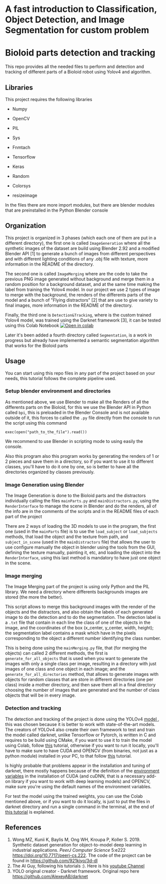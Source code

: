 # A fast introduction to Classification, Object Detection, and Image Segmentation for custom problem

# Bioloid parts detection and tracking 

This repo provides all the needed files to perform and detection and tracking of different parts of a Bioloid robot using Yolov4 and algorithm.

## Libraries

This project requires the following libraries

- Numpy

- OpenCV

- PIL

- Sys

- Fnmtach

- Tensorflow

- Keras

- Random

- Colorsys

- resizeimage 

In the files there are more import modules, but there are blender modules that are preinstalled in the Python Blender console

## Organization 

This project is organized in 3 phases (which each one of them are put in a different directory), the first one is called `ImageGeneration` where all the synthetic images of the dataset are build using Blender 2.92 and a modified Blender API [1] to generate a bunch of images from different perspectives and with different lighting conditions of any .obj file with texture, more information in the README of the directory.

The second one is called `ImageMerging` where are the code to take the previous PNG image generated without background and merge them in a random position for a background dataset, and at the same time making the label from training the Yolov4 model. In our project we use 2 types of image to merge with the background, the renders of the differents parts of the model and a bunch of "Flying distractors" [2] that are use to give variety to final images, more information in the README of the directory.

Finally, the third one is `Detection&Tracking`, where is the custom trained Yolov4 model, was trained using the Darknet framework [3], it can be tested using this Colab Notebook [![Open in colab](https://colab.research.google.com/assets/colab-badge.svg)](https://colab.research.google.com/drive/1Y-vpJqE-hDDNfgGG3iO7nBr2KDvvhFM7?usp=sharing)

Later it's been added a fourth directory called `Segmentation`, is a work in progress but already have implemented a semantic segmentation algorithm that works for the Bioloid parts 

## Usage

You can start using this repo files in any part of the project based on your needs, this tutorial follows the complete pipeline used.

### Setup blender environment and directories

As mentioned above, we use Blender to make all the Renders of all the differents parts on the Bioloid, for this we use the Blender API in Python called `bpi`, this is preloaded in the Blender Console and is not available outside of it, this forces to called the `.py` file directly from the console to run the script using this command

`exec(open("path_to_the_file").read())`

We recommend to use Blender in scripting mode to using easily the console.

Also this program also this program works by generating the renders of 1 or 2 pieces and save them in a directory, so if you want to use it to different classes, you'll have to do it one by one, so is better to have all the directories organized by classes previously. 

### Image Generation using Blender

The Image Generation is done to the Bioloid parts and the distractors individually calling the files `mainParts.py` and `mainDistractors.py`, using the `RenderInterface` to manage the scene in Blender and do the renders, all of the info are in the comments of the scripts and in the README files of each part of the project

There are 2 ways of loading the 3D models to use in the program, the first one (used in the `mainParts` file) is to use the `load_subject` or `load_subjects` methods, that load the object  and the texture from path, and `subject_in_scene` (used in the `mainDistractors` file) that allows the user to use configure manually the object in blender using the tools from the GUI, defining the texture manually, painting it, etc, and loading the object into the `RenderInterface`, using this last method is mandatory to have just one object in the scene.

### Image merging

The Image Merging part of the project is using only Python and the PIL library. We need a directory where differents backgrounds images are stored (the more the better). 

This script allows to merge this background images with the render of the objects and the distractors, and also obtain the labels of each generated image to do the detection and to do the segmentation. The detection label is a `.txt` file that contain in each line the class of  one of the objects in the image, and the coordinates of the box (x_center, y_center, width, height); the segmentation label contains a mask which have in the pixels corresponding to the object a different number identifying the class number.

This is being done using the `mainMerging.py` file, that (for merging the objects) can called 2 different methods, the first is `generate_for_all_objects` that is used when you want to generate the images with only a single class per image, resulting in a directory with just images of one class and one object in each image; and the `generate_for_all_directories` method, that allows to generate images with objects for random classes that are store in different directories (one per class) inside a mother directory, and then save them all in a final directory choosing the number of images that are generated and the number of class objects that will be in every image.

### Detection and tracking

The detection and tracking of the project is done using the YOLOv4 [model ](https://arxiv.org/abs/2004.10934), this was chosen because it is better to work with state-of-the-art models. The creators of YOLOv4 also create their own framework to test and train the model called darknet, unlike Tensorflow or Pytorch, is written in C and requires to be build using CMake, if you want to use it to train the model using Colab, follow [this](https://www.youtube.com/watch?v=nOIVxi5yurE&) tutorial, otherwise if you want to run it locally, you'll have to make sure to have CUDA and OPENCV (from binaries, not just as a python module) installed in your PC, to that follow [this](https://youtu.be/saDipJR14Lc) tutorial.

Is highly probable that problems appear in the installation and tuning of darknet, there mostly happens because of the definition of the [environment variables](https://docs.oracle.com/en/database/oracle/machine-learning/oml4r/1.5.1/oread/creating-and-modifying-environment-variables-on-windows.html#GUID-DD6F9982-60D5-48F6-8270-A27EC53807D0) in the installation of CUDA (and cuDNN, that is a necessary add-on library if you want to work with deep learning models) and OPENCV, make sure you're using the default names of the environment variables.

For test the model using the trained weights, you can use the Colab mentioned above, or if you want to do it locally, is just to put the files in darknet directory and run a single command in the terminal, at the end of [this tutorial](https://youtu.be/saDipJR14Lc) is explained.

## References

1.  Wong MZ, Kunii K, Baylis M, Ong WH, Kroupa P, Koller S. 2019. Synthetic dataset generation for object-to-model deep learning in industrial applications. *PeerJ Computer Science* 5:e222 https://doi.org/10.7717/peerj-cs.222. The code of the project can be found in https://github.com/921kiyo/3d-dl
2.  The AI Guy, following his tutorials :). Here is his [youtube Channel](https://www.youtube.com/channel/UCrydcKaojc44XnuXrfhlV8Q)
3.  YOLO original creator - Darknet framework. Original repo here https://github.com/AlexeyAB/darknet
